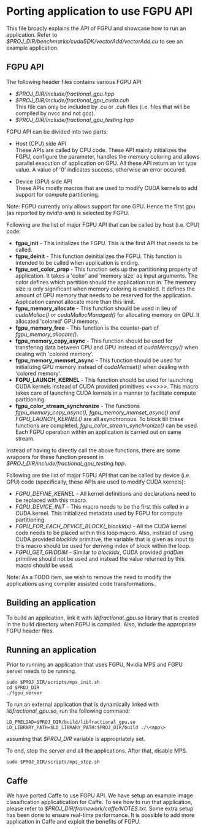 # Porting application to use FGPU API

This file broadly explains the API of FGPU and showcase how to run an application.
Refer to *$PROJ_DIR/benchmarks/cudaSDK/vectorAdd/vectorAdd.cu* to see an example application.

## FGPU API

The following header files contains various FGPU API:
* *$PROJ_DIR/include/fractional_gpu.hpp*
* *$PROJ_DIR/include/fractional_gpu_cuda.cuh* <br/>
This file can only be included by .cu or .cuh files (i.e. files that will be compiled by nvcc and not gcc).
* *$PROJ_DIR/include/fractional_gpu_testing.hpp*

FGPU API can be divided into two parts:
* Host (CPU) side API <br/>
These APIs are called by CPU code. These API mainly initializes the FGPU, configure the parameter,
handles the memory coloring and allows parallel execution of application on GPU. 
All these API return an *int* type value. A value of '0' indicates success, otherwise an error occured.

* Device (GPU) side API <br/>
These APIs mostly macros that are used to modify CUDA kernels to add support for compute partitioning.

Note: FGPU currently only allows support for one GPU. Hence the first gpu (as reported by *nvidia-smi*) is
selected by FGPU.

Following are the list of major FGPU API that can be called by host (i.e. CPU) code:
* **fgpu_init** - This initializes the FGPU. This is the first API that needs to be called.
* **fgpu_deinit** - This function deinitializes the FGPU. This function is intended to be called when application is ending.
* **fgpu_set_color_prop** - This function sets up the partitioning property of application. It takes a 'color' and
'memory size' as input arguments. The color defines which partition should the application run in. The memory size
is only significant when memory coloring is enabled. It defines the amount of GPU memory that needs to be 
reserved for the application. Application cannot allocate more than this limit.
* **fgpu_memory_allocate** - This function should be used in lieu of *cudaMalloc()* or *cudaMallocManaged()* for allocating
memory on GPU. It allocated 'colored' GPU memory.
* **fgpu_memory_free** - This function is the counter-part of *fgpu_memory_allocate()*.
* **fgpu_memory_copy_async** - This function should be used for transfering data between CPU and GPU instead of 
*cudaMemcpy()* when dealing with 'colored memory'.
* **fgpu_memory_memset_async** - This function should be used for initializing GPU memory instead of 
*cudaMemset()* when dealing with 'colored memory'.
* **FGPU_LAUNCH_KERNEL** - This function should be used for launching CUDA kernels instead of CUDA provided primitives *<<<>>>*.
This macro takes care of launching CUDA kernels in a manner to facilitate compute partitioning.
* **fgpu_color_stream_synchronize** - The functions *fgpu_memory_copy_async(), fgpu_memory_memset_async() and FGPU_LAUNCH_KERNEL()* are all
asynchronous. To block till these functions are completed, *fgpu_color_stream_synchronize()* can be used. Each FGPU operation within an
application is carried out on same stream.

Instead of having to directly call the above functions, there are some wrappers for these function present in *$PROJ_DIR/include/fractional_gpu_testing.hpp*.

Following are the list of major FGPU API that can be called by device (i.e. GPU) code (specifically, these APIs are used to modify CUDA kernels):
* *FGPU_DEFINE_KERNEL* - All kernel definitions and declarations need to be replaced with this macro.
* *FGPU_DEVICE_INIT* - This macro needs to be the first this called in a CUDA kernel. This initialized metadata used by FGPU for compute partitioning.
* *FGPU_FOR_EACH_DEVICE_BLOCK(_blockIdx)* - All the CUDA kernel code needs to be placed within this loop macro. Also, instead of using CUDA provided *blockIdx* primitive, the variable that is given as input to this macro should be used for deriving index of block within the loop.
* *FGPU_GET_GRIDDIM* - Similar to *blockIdx*, CUDA provided *gridDim* primitive should not be used and instead the value returned by this macro should be used.

Note: As a TODO item, we wish to remove the need to modify the applications using compiler assisted code transformations.

## Building an application

To build an application, link it with *libfractional_gpu.so* library that is created in the build directory when FGPU is compiled. Also,
include the appropriate FGPU header files.

## Running an application

Prior to running an application that uses FGPU, Nvidia MPS and FGPU server needs to be running.
```
sudo $PROJ_DIR/scripts/mps_init.sh
cd $PROJ_DIR
./fgpu_server
```

To run an external application that is dynamically linked with *libfractional_gpu.so*, run the following command:
```
LD_PRELOAD=$PROJ_DIR/build/libfractional_gpu.so LD_LIBRARY_PATH=$LD_LIBRARY_PATH:$PROJ_DIR/build ./\<app\>
```
assuming that *$PROJ_DIR* variable is appropriately set.

To end, stop the server and all the applications. After that, disable MPS.
```
sudo $PROJ_DIR/scripts/mps_stop.sh
```

## Caffe

We have ported Caffe to use FGPU API. We have setup an example image classification applicatication for Caffe.
To see how to run that application, please refer to *$PROJ_DIR/framework/caffe/NOTES.txt*. Some extra setup
has been done to ensure real-time performance. It is possible to add more application in Caffe and exploit the
benefits of FGPU.
